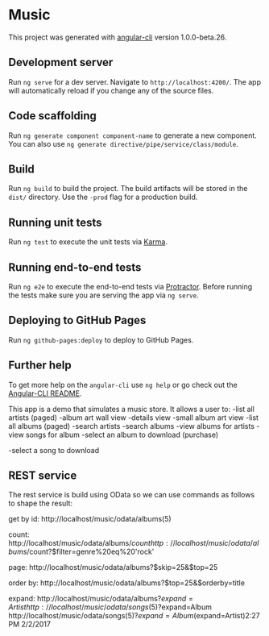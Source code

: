 # Music

This project was generated with [angular-cli](https://github.com/angular/angular-cli) version 1.0.0-beta.26.

## Development server
Run `ng serve` for a dev server. Navigate to `http://localhost:4200/`. The app will automatically reload if you change any of the source files.

## Code scaffolding

Run `ng generate component component-name` to generate a new component. You can also use `ng generate directive/pipe/service/class/module`.

## Build

Run `ng build` to build the project. The build artifacts will be stored in the `dist/` directory. Use the `-prod` flag for a production build.

## Running unit tests

Run `ng test` to execute the unit tests via [Karma](https://karma-runner.github.io).

## Running end-to-end tests

Run `ng e2e` to execute the end-to-end tests via [Protractor](http://www.protractortest.org/).
Before running the tests make sure you are serving the app via `ng serve`.

## Deploying to GitHub Pages

Run `ng github-pages:deploy` to deploy to GitHub Pages.

## Further help

To get more help on the `angular-cli` use `ng help` or go check out the [Angular-CLI README](https://github.com/angular/angular-cli/blob/master/README.md).



This app is a demo that simulates a music store.  It allows a user to:
-list all artists (paged)
    -album art wall view
    -details view
    -small album art view
-list all albums (paged)
-search artists
-search albums
-view albums for artists
-view songs for album
-select an album to download (purchase)

-select a song to download




REST service
------------
The rest service is build using OData so we can use commands as follows to shape the result:

get by id:
http://localhost/music/odata/albums(5)

count:
http://localhost/music/odata/albums/$count
http://localhost/music/odata/albums/$count?$filter=genre%20eq%20'rock'

page:
http://localhost/music/odata/albums?$skip=25&$top=25

order by:
http://localhost/music/odata/albums?$top=25&$orderby=title

expand:
http://localhost/music/odata/albums?$expand=Artist
http://localhost/music/odata/songs(5)?$expand=Album
http://localhost/music/odata/songs(5)?$expand=Album($expand=Artist)2:27 PM 2/2/2017

